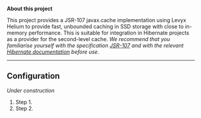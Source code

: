 **About this project**

This project provides a JSR-107 javax.cache implementation using Levyx Helium to provide fast, unbounded caching in SSD storage with close to in-memory performance. This is suitable for integration in Hibernate projects as a provider for the second-level cache. 
*We recommend that you familiarise yourself with the specification [JSR-107](https://github.com/jsr107) and with the relevant [Hibernate documentation](http://docs.jboss.org/hibernate/orm/5.4/userguide/html_single/Hibernate_User_Guide.html#caching) before use.*

---

## Configuration

*Under construction*

1. Step 1.
2. Step 2.

